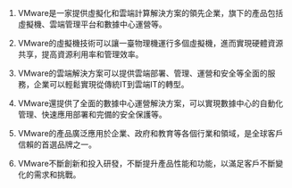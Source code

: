 1. VMware是一家提供虛擬化和雲端計算解決方案的領先企業，旗下的產品包括虛擬機、雲端管理平台和數據中心運營等。

2. VMware的虛擬機技術可以讓一臺物理機運行多個虛擬機，進而實現硬體資源共享，提高資源利用率和管理效率。

3. VMware的雲端解決方案可以提供雲端部署、管理、運營和安全等全面的服務，企業可以輕鬆實現從傳統IT到雲端IT的轉型。

4. VMware還提供了全面的數據中心運營解決方案，可以實現數據中心的自動化管理、快速應用部署和完備的安全保護等。

5. VMware的產品廣泛應用於企業、政府和教育等各個行業和領域，是全球客戶信賴的首選品牌之一。

6. VMware不斷創新和投入研發，不斷提升產品性能和功能，以滿足客戶不斷變化的需求和挑戰。